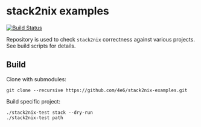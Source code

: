 # stack2nix examples

[![Build Status](https://travis-ci.org/4e6/stack2nix-examples.svg?branch=master)](https://travis-ci.org/4e6/stack2nix-examples)

Repository is used to check `stack2nix` correctness against various projects.
See build scripts for details.

## Build

Clone with submodules:

```
git clone --recursive https://github.com/4e6/stack2nix-examples.git
```

Build specific project:

```
./stack2nix-test stack --dry-run
./stack2nix-test path
```
